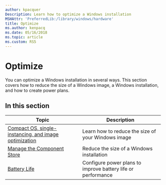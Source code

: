 ```yaml
---
author: kpacquer
Description: Learn how to optimize a Windows installation
MSHAttr: 'PreferredLib:/library/windows/hardware'
title: Optimize
ms.author: kenpacq
ms.date: 05/16/2018
ms.topic: article
ms.custom: RS5
---
```


# Optimize

You can optimize a Windows installation in several ways. This section covers how to reduce the size of a Windows image, a Windows installation, and how to create power plans.

## In this section

| Topic | Description |
|  --- | ---  |
| [Compact OS, single-instancing, and image optimization](compact-os.md) | Learn how to reduce the size of your Windows image |
| [Manage the Component Store](manage-the-component-store.md) | Reduce the size of a Windows installation |
| [Battery Life](battery-life.md) | Configure power plans to improve battery life or performance |

